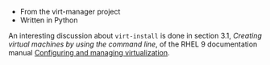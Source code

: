 
- From the virt-manager project
- Written in Python

An interesting discussion about `virt-install` is done in section 3.1, _Creating virtual machines by using the command line_, of the RHEL 9 documentation manual [Configuring and managing virtualization](https://docs.redhat.com/en/documentation/red_hat_enterprise_linux/9/html/configuring_and_managing_virtualization/index).